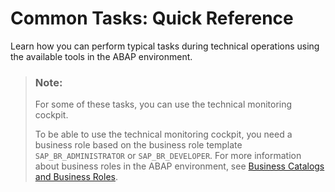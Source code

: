 <!-- loio165b715e004b4f68a88e8286365b5243 -->

# Common Tasks: Quick Reference

Learn how you can perform typical tasks during technical operations using the available tools in the ABAP environment.

> ### Note:  
> For some of these tasks, you can use the technical monitoring cockpit.
> 
> To be able to use the technical monitoring cockpit, you need a business role based on the business role template `SAP_BR_ADMINISTRATOR` or `SAP_BR_DEVELOPER`. For more information about business roles in the ABAP environment, see [Business Catalogs and Business Roles](Business_Catalogs_and_Business_Roles_da32065.md).

